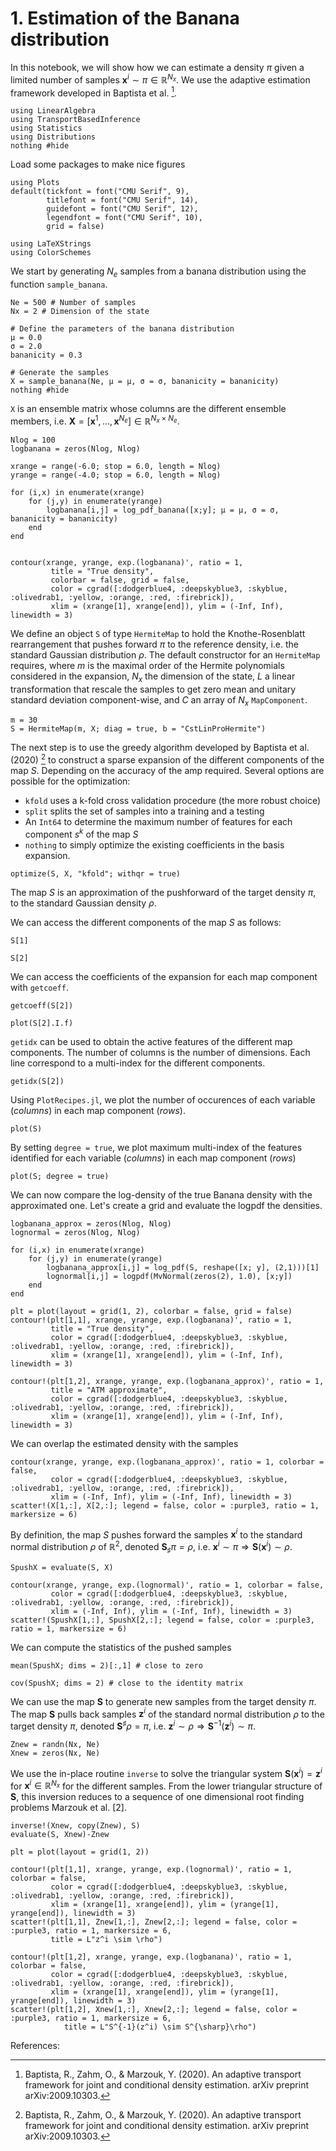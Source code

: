 # 1. Estimation of the Banana distribution

In this notebook, we will show how we can estimate a density $\pi$ given a limited number of samples $\boldsymbol{x}^i \sim \pi \in \mathbb{R}^{N_x}$. We use the adaptive estimation framework developed in Baptista et al. [^1].



```@example 1.-Estimation-of-the-Banana-distribution
using LinearAlgebra
using TransportBasedInference
using Statistics
using Distributions
nothing #hide
```

Load some packages to make nice figures

```@example 1.-Estimation-of-the-Banana-distribution
using Plots
default(tickfont = font("CMU Serif", 9),
        titlefont = font("CMU Serif", 14),
        guidefont = font("CMU Serif", 12),
        legendfont = font("CMU Serif", 10),
        grid = false)

using LaTeXStrings
using ColorSchemes
```

We start by generating $N_e$ samples from a banana distribution using the function `sample_banana`.

```@example 1.-Estimation-of-the-Banana-distribution
Ne = 500 # Number of samples
Nx = 2 # Dimension of the state

# Define the parameters of the banana distribution
μ = 0.0
σ = 2.0
bananicity = 0.3

# Generate the samples
X = sample_banana(Ne, μ = μ, σ = σ, bananicity = bananicity)
nothing #hide
```

`X` is an ensemble matrix whose columns are the different ensemble members, i.e. $\boldsymbol{X} =
\left[ \boldsymbol{x}^1, \ldots, \boldsymbol{x}^{N_e} \right]  \in \mathbb{R}^{N_x \times N_e}$.

```@example 1.-Estimation-of-the-Banana-distribution
Nlog = 100
logbanana = zeros(Nlog, Nlog)

xrange = range(-6.0; stop = 6.0, length = Nlog)
yrange = range(-4.0; stop = 6.0, length = Nlog)

for (i,x) in enumerate(xrange)
    for (j,y) in enumerate(yrange)
        logbanana[i,j] = log_pdf_banana([x;y]; μ = μ, σ = σ, bananicity = bananicity)
    end
end


contour(xrange, yrange, exp.(logbanana)', ratio = 1,
         title = "True density",
         colorbar = false, grid = false,
         color = cgrad([:dodgerblue4, :deepskyblue3, :skyblue, :olivedrab1, :yellow, :orange, :red, :firebrick]),
         xlim = (xrange[1], xrange[end]), ylim = (-Inf, Inf), linewidth = 3)
```

We define an object `S` of  type `HermiteMap` to hold the Knothe-Rosenblatt rearrangement that pushes forward $\pi$ to the reference density, i.e. the standard Gaussian distribution $\rho$.
The default constructor for an `HermiteMap` requires, where $m$ is the maximal order of the Hermite polynomials considered in the expansion, $N_x$ the dimension of the state, $L$ a linear transformation that rescale the samples to get zero mean and unitary standard deviation component-wise, and $C$ an array of $N_x$ `MapComponent`.

```@example 1.-Estimation-of-the-Banana-distribution
m = 30
S = HermiteMap(m, X; diag = true, b = "CstLinProHermite")
```

The next step is to use the greedy algorithm developed by Baptista et al. (2020) [^1] to construct a sparse expansion of the different components of the map $S$. Depending on the accuracy of the amp required. Several options are possible for the optimization:
* `kfold` uses a k-fold cross validation procedure (the more robust choice)
* `split` splits the set of samples into a training and a testing
* An `Int64` to determine the maximum number of features for each component $s^k$ of the map $S$
* `nothing` to simply optimize the existing coefficients in the basis expansion.

```@example 1.-Estimation-of-the-Banana-distribution
optimize(S, X, "kfold"; withqr = true)
```

The map $S$ is an approximation of the pushforward of the target density $\pi$, to the standard Gaussian density $\rho$.

We can access the different components of the map $S$ as follows:

```@example 1.-Estimation-of-the-Banana-distribution
S[1]
```

```@example 1.-Estimation-of-the-Banana-distribution
S[2]
```

We can access the coefficients of the expansion for each map component with `getcoeff`.


```@example 1.-Estimation-of-the-Banana-distribution
getcoeff(S[2])
```


```@example 1.-Estimation-of-the-Banana-distribution
plot(S[2].I.f)
```

`getidx` can be used to obtain the active features of the different map components. The number of columns is the number of dimensions. Each line correspond to a multi-index for the different components.

```@example 1.-Estimation-of-the-Banana-distribution
getidx(S[2])
```

Using `PlotRecipes.jl`, we plot the number of occurences of each variable (*columns*) in each map component (*rows*).

```@example 1.-Estimation-of-the-Banana-distribution
plot(S)
```

By setting `degree = true`, we plot maximum multi-index of the features identified for each variable (*columns*) in each map component (*rows*)

```@example 1.-Estimation-of-the-Banana-distribution
plot(S; degree = true)
```

We can now compare the log-density of the true Banana density with the approximated one. Let's create a grid and evaluate the logpdf the densities.

```@example 1.-Estimation-of-the-Banana-distribution
logbanana_approx = zeros(Nlog, Nlog)
lognormal = zeros(Nlog, Nlog)

for (i,x) in enumerate(xrange)
    for (j,y) in enumerate(yrange)
        logbanana_approx[i,j] = log_pdf(S, reshape([x; y], (2,1)))[1]
        lognormal[i,j] = logpdf(MvNormal(zeros(2), 1.0), [x;y])
    end
end

plt = plot(layout = grid(1, 2), colorbar = false, grid = false)
contour!(plt[1,1], xrange, yrange, exp.(logbanana)', ratio = 1,
         title = "True density",
         color = cgrad([:dodgerblue4, :deepskyblue3, :skyblue, :olivedrab1, :yellow, :orange, :red, :firebrick]),
         xlim = (xrange[1], xrange[end]), ylim = (-Inf, Inf), linewidth = 3)

contour!(plt[1,2], xrange, yrange, exp.(logbanana_approx)', ratio = 1,
         title = "ATM approximate",
         color = cgrad([:dodgerblue4, :deepskyblue3, :skyblue, :olivedrab1, :yellow, :orange, :red, :firebrick]),
         xlim = (xrange[1], xrange[end]), ylim = (-Inf, Inf), linewidth = 3)
```

We can overlap the estimated density with the samples

```@example 1.-Estimation-of-the-Banana-distribution
contour(xrange, yrange, exp.(logbanana_approx)', ratio = 1, colorbar = false,
         color = cgrad([:dodgerblue4, :deepskyblue3, :skyblue, :olivedrab1, :yellow, :orange, :red, :firebrick]),
         xlim = (-Inf, Inf), ylim = (-Inf, Inf), linewidth = 3)
scatter!(X[1,:], X[2,:]; legend = false, color = :purple3, ratio = 1, markersize = 6)
```

By definition, the map $S$ pushes forward the samples $\boldsymbol{x}^i$ to the standard normal distribution $\rho$ of $\mathbb{R}^2$, denoted $\boldsymbol{S}_{\sharp} \pi = \rho$,  i.e. $\boldsymbol{x}^i \sim \pi \Rightarrow{} \boldsymbol{S}(\boldsymbol{x}^i) \sim \rho$.

```@example 1.-Estimation-of-the-Banana-distribution
SpushX = evaluate(S, X)

contour(xrange, yrange, exp.(lognormal)', ratio = 1, colorbar = false,
         color = cgrad([:dodgerblue4, :deepskyblue3, :skyblue, :olivedrab1, :yellow, :orange, :red, :firebrick]),
         xlim = (-Inf, Inf), ylim = (-Inf, Inf), linewidth = 3)
scatter!(SpushX[1,:], SpushX[2,:]; legend = false, color = :purple3, ratio = 1, markersize = 6)
```

We can compute the statistics of the pushed samples

```@example 1.-Estimation-of-the-Banana-distribution
mean(SpushX; dims = 2)[:,1] # close to zero
```

```@example 1.-Estimation-of-the-Banana-distribution
cov(SpushX; dims = 2) # close to the identity matrix
```

We can use the map $\boldsymbol{S}$ to generate new samples from the target density $\pi$. The map $\boldsymbol{S}$ pulls back  samples $\boldsymbol{z}^i$ of the standard normal distribution $\rho$ to the target density $\pi$, denoted $\boldsymbol{S}^{\sharp} \rho = \pi$, i.e. $\boldsymbol{z}^i \sim \rho \Rightarrow{} \boldsymbol{S}^{-1}(\boldsymbol{z}^i) \sim \pi$.

```@example 1.-Estimation-of-the-Banana-distribution
Znew = randn(Nx, Ne)
Xnew = zeros(Nx, Ne)
```

We use the in-place routine `inverse` to solve the triangular system $\boldsymbol{S}(\boldsymbol{x}^i) = \boldsymbol{z}^i$ for $\boldsymbol{x}^i \in \mathbb{R}^{N_x}$ for the different samples. From the lower triangular structure of $\boldsymbol{S}$, this inversion reduces to a sequence of one dimensional root finding problems Marzouk et al. [2].

```@example 1.-Estimation-of-the-Banana-distribution
inverse!(Xnew, copy(Znew), S)
evaluate(S, Xnew)-Znew
```

```@example 1.-Estimation-of-the-Banana-distribution
plt = plot(layout = grid(1, 2))

contour!(plt[1,1], xrange, yrange, exp.(lognormal)', ratio = 1, colorbar = false,
         color = cgrad([:dodgerblue4, :deepskyblue3, :skyblue, :olivedrab1, :yellow, :orange, :red, :firebrick]),
         xlim = (xrange[1], xrange[end]), ylim = (yrange[1], yrange[end]), linewidth = 3)
scatter!(plt[1,1], Znew[1,:], Znew[2,:]; legend = false, color = :purple3, ratio = 1, markersize = 6,
         title = L"z^i \sim \rho")

contour!(plt[1,2], xrange, yrange, exp.(logbanana)', ratio = 1, colorbar = false,
         color = cgrad([:dodgerblue4, :deepskyblue3, :skyblue, :olivedrab1, :yellow, :orange, :red, :firebrick]),
         xlim = (xrange[1], xrange[end]), ylim = (yrange[1], yrange[end]), linewidth = 3)
scatter!(plt[1,2], Xnew[1,:], Xnew[2,:]; legend = false, color = :purple3, ratio = 1, markersize = 6,
            title = L"S^{-1}(z^i) \sim S^{\sharp}\rho")
```

References:

[^1]: Baptista, R., Zahm, O., & Marzouk, Y. (2020). An adaptive transport framework for joint and conditional density estimation. arXiv preprint arXiv:2009.10303.

[^2]: Marzouk, Y., Moselhy, T., Parno, M., & Spantini, A. (2016). Sampling via measure transport: An introduction. Handbook of uncertainty quantification, 1-41.
